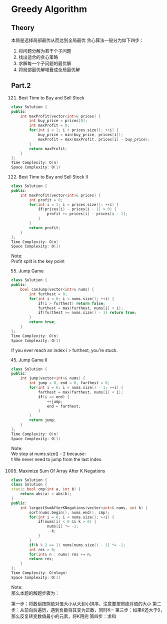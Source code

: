 # Greedy Algorithm
## Theory
本质是选择局部最优从而达到全局最优
贪心算法一般分为如下四步：

1. 将问题分解为若干个子问题
2. 找出适合的贪心策略
3. 求解每一个子问题的最优解
4. 将局部最优解堆叠成全局最优解

## Part.2 
121. Best Time to Buy and Sell Stock
```c++
class Solution {
public:
    int maxProfit(vector<int>& prices) {
        int buy_price = prices[0];
        int maxProfit = 0;
        for(int i = 1; i < prices.size(); ++i) {
            buy_price = min(buy_price, prices[i]);
            maxProfit = max(maxProfit, prices[i] - buy_price);
        }
        return maxProfit;
    }
};
Time Complexity: O(n) 
Space Complexity: O(1)
```

122. Best Time to Buy and Sell Stock II
```c++
class Solution {
public:
    int maxProfit(vector<int>& prices) {
        int profit = 0;
        for(int i = 1; i < prices.size(); ++i) {
            if(prices[i] - prices[i - 1] > 0) {
                profit += prices[i] - prices[i - 1];
            }
        }
        return profit;
    }
};
Time Complexity: O(n) 
Space Complexity: O(1)
```
Note:  
Profit split is the key point


55. Jump Game
```c++
class Solution {
public:
    bool canJump(vector<int>& nums) {
        int furthest = 0;
        for(int i = 0; i < nums.size(); ++i) {
            if(i > furthest) return false;
            furthest = max(furthest, nums[i] + i);
            if(furthest >= nums.size() - 1) return true;
        }
        return true;
    }
};
Time Complexity: O(n) 
Space Complexity: O(1)
```
If you ever reach an index i > furthest, you’re stuck.

45. Jump Game II
```c++
class Solution {
public:
    int jump(vector<int>& nums) {
        int jump = 0, end = 0, farthest = 0;
        for(int i = 0; i < nums.size() - 1; ++i) {
            farthest = max(farthest, nums[i] + i);
            if(i == end) {
                ++jump;
                end = farthest;
            }
        }
        return jump;
    }
};
Time Complexity: O(n) 
Space Complexity: O(1)
```
Note:  
We stop at nums.size() - 2 because:  
❗️ We never need to jump from the last index.

1005. Maximize Sum Of Array After K Negations
```c++
class Solution {
class Solution {
static bool cmp(int a, int b) {
    return abs(a) > abs(b);
}
public:
    int largestSumAfterKNegations(vector<int>& nums, int k) {
        sort(nums.begin(), nums.end(), cmp);
        for(int i = 0; i < nums.size(); ++i) {
            if(nums[i] < 0 && k > 0) {
                nums[i] *= -1;
                --k; 
            }
        }
        if(k % 2 == 1) nums[nums.size() - 1] *= -1;
        int res = 0;
        for(int& n : nums) res += n;
        return res;
    }
};
Time Complexity: O(nlogn) 
Space Complexity: O(1)
```
Note:  
那么本题的解题步骤为：

第一步：将数组按照绝对值大小从大到小排序，注意要按照绝对值的大小
第二步：从前向后遍历，遇到负数将其变为正数，同时K--
第三步：如果K还大于0，那么反复转变数值最小的元素，将K用完
第四步：求和